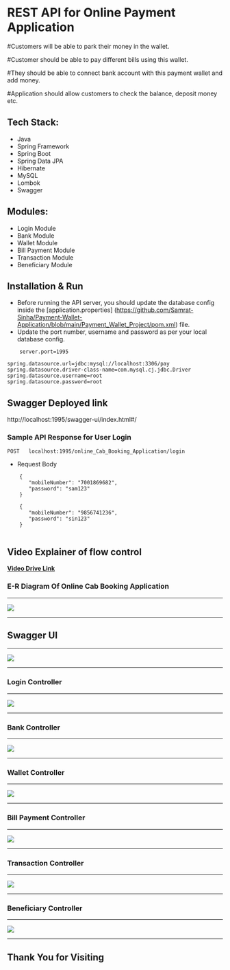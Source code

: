 
# REST API for Online Payment Application


#Customers will be able to park their money in the wallet.

#Customer should be able to pay different bills using this wallet.

#They should be able to connect bank account with this payment wallet and add money. 

#Application should allow customers to check the balance, deposit money etc.

## Tech Stack:

* Java
* Spring Framework
* Spring Boot
* Spring Data JPA
* Hibernate
* MySQL
* Lombok
* Swagger

## Modules:
	
* Login Module
* Bank Module
* Wallet Module
* Bill Payment Module
* Transaction Module
* Beneficiary Module

## Installation & Run

* Before running the API server, you should update the database config inside the [application.properties]
(https://github.com/Samrat-Sinha/Payment-Wallet-Application/blob/main/Payment_Wallet_Project/pom.xml) file.
* Update the port number, username and password as per your local database config.

```
    server.port=1995

spring.datasource.url=jdbc:mysql://localhost:3306/pay
spring.datasource.driver-class-name=com.mysql.cj.jdbc.Driver
spring.datasource.username=root
spring.datasource.password=root

```

## Swagger Deployed link
http://localhost:1995/swagger-ui/index.html#/

### Sample API Response for User Login

`POST   localhost:1995/online_Cab_Booking_Application/login`

* Request Body

```
    {
       "mobileNumber": "7001869682",
       "password": "sam123"
    }
    
    {
       "mobileNumber": "9856741236",
       "password": "sin123"
    }
    
```


## Video Explainer of flow control
 <a href="https://drive.google.com/file/d/1HTNfkwdR2vCvqFxlcJUkqn5GSB3ofDDi/view?usp=sharing">**Video Drive Link** </a>
 
 
### E-R Diagram Of Online Cab Booking Application
---

<img src="https://user-images.githubusercontent.com/101389007/234064453-9e2e40df-d119-4994-8067-9d84a57bc265.png">


---

## Swagger UI

---

<img src="https://user-images.githubusercontent.com/101389007/234064993-0ad15390-1d44-45e1-840a-680193d1cfd7.png">

---

### Login Controller

---

<img src="https://user-images.githubusercontent.com/101389007/234065816-fb0e5ede-dace-4867-942a-25d810cd78dc.png">

---

### Bank Controller

---

<img src="https://user-images.githubusercontent.com/101389007/234066705-962edbe1-12b1-4d53-8518-558679aa0535.png">

---

### Wallet Controller

---

<img src="https://user-images.githubusercontent.com/101389007/234067372-38ca5b95-2abf-4120-a8fc-bed1338f47cc.png">

---

### Bill Payment Controller

---

<img src="https://user-images.githubusercontent.com/101389007/234068817-08e5e1d2-144f-44b9-bff7-14c2080fab61.png">

---

### Transaction Controller

---

<img src="https://user-images.githubusercontent.com/101389007/234069446-691dbcc9-2dc1-4c0b-aea2-a781c264db2d.png">

---

### Beneficiary Controller

---

<img src="https://user-images.githubusercontent.com/101389007/234069820-01b56dc8-0dc2-498f-abdd-32c4dfc02d40.png">


---

## Thank You for Visiting








